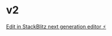 # v2

[Edit in StackBlitz next generation editor ⚡️](https://stackblitz.com/~/github.com/tempt9008/v2)